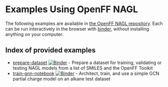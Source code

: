 # Examples Using OpenFF NAGL

The following examples are available in [the OpenFF NAGL repository](https://github.com/openforcefield/openff-nagl/tree/main/examples). Each can be run interactively in the browser with [binder](https://mybinder.org/v2/gh/openforcefield/openff-nagl/main?filepath=%2Fexamples%2F), without installing anything on your computer. 

## Index of provided examples

* [prepare-dataset](https://github.com/openforcefield/openff-nagl/tree/main/examples/prepare-dataset) [![Binder](https://mybinder.org/badge_logo.svg)](https://mybinder.org/v2/gh/openforcefield/openff-nagl/main?labpath=examples%2Fprepare-dataset%2Fprepare-dataset.ipynb) - Prepare a dataset for training, validating or testing NAGL models from a list of SMILES and the OpenFF Toolkit
* [train-gnn-notebook](https://github.com/openforcefield/openff-nagl/tree/main/examples/train-gnn-notebook) [![Binder](https://mybinder.org/badge_logo.svg)](https://mybinder.org/v2/gh/openforcefield/openff-nagl/main?labpath=examples%2Ftrain-gnn-notebook%2Ftrain-gnn-notebook.ipynb) - Architect, train, and use a simple GCN partial charge model on an alkane test dataset
